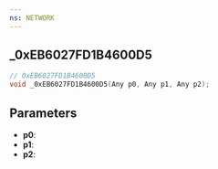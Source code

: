 ```yaml
---
ns: NETWORK
---
```

## _0xEB6027FD1B4600D5

```c
// 0xEB6027FD1B4600D5
void _0xEB6027FD1B4600D5(Any p0, Any p1, Any p2);
```

## Parameters
* **p0**:
* **p1**:
* **p2**:
